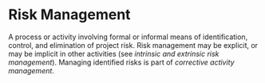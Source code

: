 # Risk Management


A process or activity involving formal or informal means of
identification, control, and elimination of project risk. Risk
management may be explicit, or may be implicit in other activities
(see *intrinsic and extrinsic risk management*). Managing identified
risks is part of *corrective activity management*.

